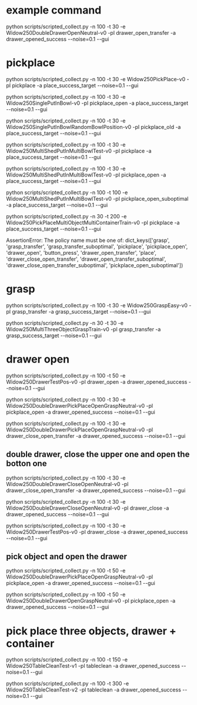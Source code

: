 # example command
python scripts/scripted_collect.py -n 100 -t 30 -e Widow250DoubleDrawerOpenNeutral-v0 -pl drawer_open_transfer -a drawer_opened_success --noise=0.1 --gui

# pickplace
python scripts/scripted_collect.py -n 100 -t 30 -e Widow250PickPlace-v0 -pl pickplace -a place_success_target --noise=0.1 --gui


python scripts/scripted_collect.py -n 100 -t 30 -e Widow250SinglePutInBowl-v0 -pl pickplace_open -a place_success_target --noise=0.1 --gui

python scripts/scripted_collect.py -n 100 -t 30 -e Widow250SinglePutInBowlRandomBowlPosition-v0 -pl pickplace_old -a place_success_target --noise=0.1 --gui

python scripts/scripted_collect.py -n 100 -t 30 -e Widow250MultiShedPutInMultiBowlTest-v0 -pl pickplace -a place_success_target --noise=0.1 --gui

python scripts/scripted_collect.py -n 100 -t 30 -e Widow250MultiShedPutInMultiBowlTest-v0 -pl pickplace_open -a place_success_target --noise=0.1 --gui

python scripts/scripted_collect.py -n 100 -t 100 -e Widow250MultiShedPutInMultiBowlTest-v0 -pl pickplace_open_suboptimal -a place_success_target --noise=0.1 --gui

python scripts/scripted_collect.py -n 30 -t 200 -e Widow250PickPlaceMultiObjectMultiContainerTrain-v0 -pl pickplace -a place_success_target --noise=0.1 --gui


AssertionError: The policy name must be one of: dict_keys(['grasp', 'grasp_transfer', 'grasp_transfer_suboptimal', 'pickplace', 'pickplace_open', 'drawer_open', 'button_press', 'drawer_open_transfer', 'place', 'drawer_close_open_transfer', 'drawer_open_transfer_suboptimal', 'drawer_close_open_transfer_suboptimal', 'pickplace_open_suboptimal'])

# grasp
python scripts/scripted_collect.py -n 100 -t 30 -e Widow250GraspEasy-v0 -pl grasp_transfer -a grasp_success_target --noise=0.1 --gui

python scripts/scripted_collect.py -n 30 -t 30 -e Widow250MultiThreeObjectGraspTrain-v0 -pl grasp_transfer -a grasp_success_target --noise=0.1 --gui

# drawer open
python scripts/scripted_collect.py -n 100 -t 50 -e Widow250DrawerTestPos-v0 -pl drawer_open -a drawer_opened_success --noise=0.1 --gui

python scripts/scripted_collect.py -n 100 -t 30 -e Widow250DoubleDrawerPickPlaceOpenGraspNeutral-v0 -pl pickplace_open -a drawer_opened_success --noise=0.1 --gui

python scripts/scripted_collect.py -n 100 -t 30 -e Widow250DoubleDrawerPickPlaceOpenGraspNeutral-v0 -pl drawer_close_open_transfer -a drawer_opened_success --noise=0.1 --gui

## double drawer, close the upper one and open the botton one
python scripts/scripted_collect.py -n 100 -t 30 -e Widow250DoubleDrawerCloseOpenNeutral-v0 -pl drawer_close_open_transfer -a drawer_opened_success --noise=0.1 --gui

python scripts/scripted_collect.py -n 100 -t 30 -e Widow250DoubleDrawerCloseOpenNeutral-v0 -pl drawer_close -a drawer_opened_success --noise=0.1 --gui

python scripts/scripted_collect.py -n 100 -t 30 -e Widow250DrawerTestPos-v0 -pl drawer_close -a drawer_opened_success --noise=0.1 --gui

## pick object and open the drawer
python scripts/scripted_collect.py -n 100 -t 50 -e Widow250DoubleDrawerPickPlaceOpenGraspNeutral-v0 -pl pickplace_open -a drawer_opened_success --noise=0.1 --gui

python scripts/scripted_collect.py -n 100 -t 50 -e Widow250DoubleDrawerOpenGraspNeutral-v0 -pl pickplace_open -a drawer_opened_success --noise=0.1 --gui

# pick place three objects, drawer + container
python scripts/scripted_collect.py -n 100 -t 150 -e Widow250TableCleanTest-v1 -pl tableclean -a drawer_opened_success --noise=0.1 --gui


python scripts/scripted_collect.py -n 100 -t 300 -e Widow250TableCleanTest-v2 -pl tableclean -a drawer_opened_success --noise=0.1 --gui